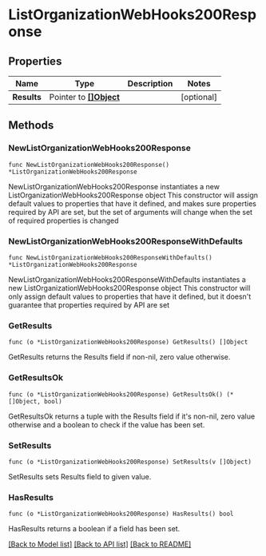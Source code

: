# ListOrganizationWebHooks200Response

## Properties

Name | Type | Description | Notes
------------ | ------------- | ------------- | -------------
**Results** | Pointer to [**[]Object**](Object.md) |  | [optional] 

## Methods

### NewListOrganizationWebHooks200Response

`func NewListOrganizationWebHooks200Response() *ListOrganizationWebHooks200Response`

NewListOrganizationWebHooks200Response instantiates a new ListOrganizationWebHooks200Response object
This constructor will assign default values to properties that have it defined,
and makes sure properties required by API are set, but the set of arguments
will change when the set of required properties is changed

### NewListOrganizationWebHooks200ResponseWithDefaults

`func NewListOrganizationWebHooks200ResponseWithDefaults() *ListOrganizationWebHooks200Response`

NewListOrganizationWebHooks200ResponseWithDefaults instantiates a new ListOrganizationWebHooks200Response object
This constructor will only assign default values to properties that have it defined,
but it doesn't guarantee that properties required by API are set

### GetResults

`func (o *ListOrganizationWebHooks200Response) GetResults() []Object`

GetResults returns the Results field if non-nil, zero value otherwise.

### GetResultsOk

`func (o *ListOrganizationWebHooks200Response) GetResultsOk() (*[]Object, bool)`

GetResultsOk returns a tuple with the Results field if it's non-nil, zero value otherwise
and a boolean to check if the value has been set.

### SetResults

`func (o *ListOrganizationWebHooks200Response) SetResults(v []Object)`

SetResults sets Results field to given value.

### HasResults

`func (o *ListOrganizationWebHooks200Response) HasResults() bool`

HasResults returns a boolean if a field has been set.


[[Back to Model list]](../README.md#documentation-for-models) [[Back to API list]](../README.md#documentation-for-api-endpoints) [[Back to README]](../README.md)


